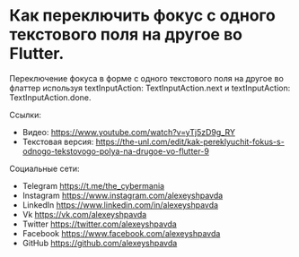 # Как переключить фокус с одного текстового поля на другое во Flutter.

Переключение фокуса в форме с одного текстового поля на другое во флаттер используя textInputAction: TextInputAction.next и textInputAction: TextInputAction.done.

Ссылки:
- Видео: https://www.youtube.com/watch?v=yTj5zD9g_RY
- Текстовая версия: https://the-unl.com/edit/kak-pereklyuchit-fokus-s-odnogo-tekstovogo-polya-na-drugoe-vo-flutter-9

Социальные сети:
- Telegram https://t.me/the_cybermania
- Instagram https://www.instagram.com/alexeyshpavda
- LinkedIn https://www.linkedin.com/in/alexeyshpavda
- Vk https://vk.com/alexeyshpavda
- Twitter https://twitter.com/alexeyshpavda
- Facebook https://www.facebook.com/alexeyshpavda
- GitHub https://github.com/alexeyshpavda